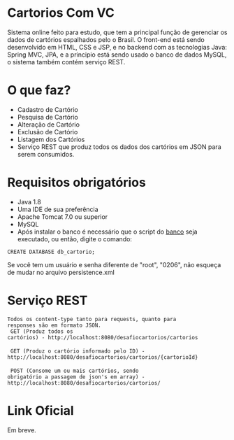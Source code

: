# Cartorios Com VC
Sistema online feito para estudo, que tem a principal função de gerenciar os dados de cartórios espalhados pelo o Brasil. O front-end está sendo desenvolvido em HTML, CSS e JSP, e no backend com as tecnologias Java: Spring MVC, JPA, e a principio está sendo usado o banco de dados MySQL, o sistema também contém serviço REST.

# O que faz?
 - Cadastro de Cartório
 - Pesquisa de Cartório
 - Alteração de Cartório
 - Exclusão de Cartório
 - Listagem dos Cartórios
 - Serviço REST que produz todos os dados dos cartórios em JSON para serem consumidos.

# Requisitos obrigatórios
 - Java 1.8
 - Uma IDE de sua preferência
 - Apache Tomcat 7.0 ou superior
 - MySQL
 - Após instalar o banco é necessário que o script do [banco](https://github.com/hiranneri/cartorio/tree/master/docs) seja executado, ou então, digite o comando:

  <code>CREATE DATABASE db_cartorio;</code>

Se você tem um usuário e senha diferente de "root", "0206", não esqueça de mudar no arquivo persistence.xml

# Serviço REST

<code>Todos os content-type tanto para requests, quanto para responses são em formato JSON. </code>
</br>
<code> 
GET (Produz todos os cartórios) - http://localhost:8080/desafiocartorios/cartorios
</code></br>
<code>
GET (Produz o cartório informado pelo ID) - http://localhost:8080/desafiocartorios/cartorios/{cartorioId}
</code></br>
<code>
POST (Consome um ou mais cartórios, sendo obrigatório a passagem de json's em array) - http://localhost:8080/desafiocartorios/cartorios/
</code></br>

# Link Oficial

Em breve.
